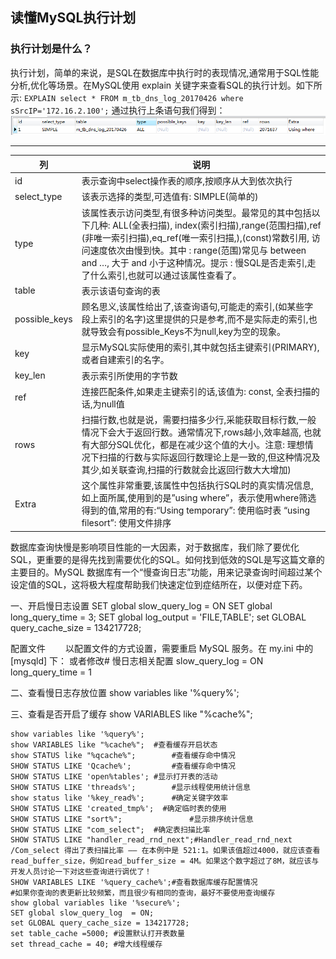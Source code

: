 读懂MySQL执行计划
------
### 执行计划是什么？
执行计划，简单的来说，是SQL在数据库中执行时的表现情况,通常用于SQL性能分析,优化等场景。在MySQL使用 explain 关键字来查看SQL的执行计划。如下所示:
`EXPLAIN select * FROM m_tb_dns_log_20170426 where sSrcIP='172.16.2.100';`
通过执行上条语句我们得到：
![explain](explain.png)

------
|列|说明|
|---|-------|
|id|表示查询中select操作表的顺序,按顺序从大到依次执行|
|select_type |该表示选择的类型,可选值有: SIMPLE(简单的)|
|type |该属性表示访问类型,有很多种访问类型。最常见的其中包括以下几种: ALL(全表扫描), index(索引扫描),range(范围扫描),ref (非唯一索引扫描),eq_ref(唯一索引扫描,),(const)常数引用, 访问速度依次由慢到快。其中 : range(范围)常见与 between and …, 大于 and 小于这种情况。提示 : 慢SQL是否走索引,走了什么索引,也就可以通过该属性查看了。|
|table |表示该语句查询的表|
|possible_keys |顾名思义,该属性给出了,该查询语句,可能走的索引,(如某些字段上索引的名字)这里提供的只是参考,而不是实际走的索引,也就导致会有possible_Keys不为null,key为空的现象。|
|key |显示MySQL实际使用的索引,其中就包括主键索引(PRIMARY),或者自建索引的名字。|
|key_len |表示索引所使用的字节数|
|ref |连接匹配条件,如果走主键索引的话,该值为: const, 全表扫描的话,为null值|
|rows |扫描行数,也就是说，需要扫描多少行,采能获取目标行数,一般情况下会大于返回行数。通常情况下,rows越小,效率越高, 也就有大部分SQL优化，都是在减少这个值的大小。注意:  理想情况下扫描的行数与实际返回行数理论上是一致的,但这种情况及其少,如关联查询,扫描的行数就会比返回行数大大增加)|
|Extra|这个属性非常重要,该属性中包括执行SQL时的真实情况信息,如上面所属,使用到的是”using where”，表示使用where筛选得到的值,常用的有:“Using temporary”: 使用临时表 “using filesort”: 使用文件排序|


数据库查询快慢是影响项目性能的一大因素，对于数据库，我们除了要优化 SQL，更重要的是得先找到需要优化的SQL。如何找到低效的SQL是写这篇文章的主要目的。MySQL 数据库有一个“慢查询日志”功能，用来记录查询时间超过某个设定值的SQL，这将极大程度帮助我们快速定位到症结所在，以便对症下药。

一、开启慢日志设置
    SET global slow_query_log  = ON
    SET global long_query_time = 3;
    SET global log_output = 'FILE,TABLE';
    set GLOBAL query_cache_size = 134217728;

配置文件
　　以配置文件的方式设置，需要重启 MySQL 服务。在 my.ini 中的 [mysqld] 下：
        或者修改# 慢日志相关配置
        slow_query_log = ON
        long_query_time = 1

二、查看慢日志存放位置
    show variables like '%query%';


三、查看是否开启了缓存
    show VARIABLES like "%cache%";

```
show variables like '%query%';
show VARIABLES like "%cache%";  #查看缓存开启状态
show STATUS like "%qcache%";        #查看缓存命中情况
SHOW STATUS LIKE 'Qcache%';         #查看缓存命中情况
SHOW STATUS LIKE 'open%tables'; #显示打开表的活动
SHOW STATUS LIKE 'threads%';        #显示线程使用统计信息
show status like '%key_read%';      #确定关键字效率
SHOW STATUS LIKE 'created_tmp%';  #确定临时表的使用
SHOW STATUS LIKE "sort%";               #显示排序统计信息
SHOW STATUS LIKE "com_select";  #确定表扫描比率
SHOW STATUS LIKE "handler_read_rnd_next";#Handler_read_rnd_next /Com_select 得出了表扫描比率 —— 在本例中是 521:1。如果该值超过4000，就应该查看 read_buffer_size，例如read_buffer_size = 4M。如果这个数字超过了8M，就应该与开发人员讨论一下对这些查询进行调优了！
SHOW VARIABLES LIKE '%query_cache%';#查看数据库缓存配置情况
#如果你查询的表更新比较频繁，而且很少有相同的查询，最好不要使用查询缓存
show global variables like '%secure%'; 
SET global slow_query_log  = ON;
set GLOBAL query_cache_size = 134217728;
set table_cache =5000; #设置默认打开表数量
set thread_cache = 40; #增大线程缓存
```